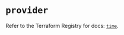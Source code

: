 # `provider`

Refer to the Terraform Registry for docs: [`time`](https://registry.terraform.io/providers/hashicorp/time/0.7.2/docs).

